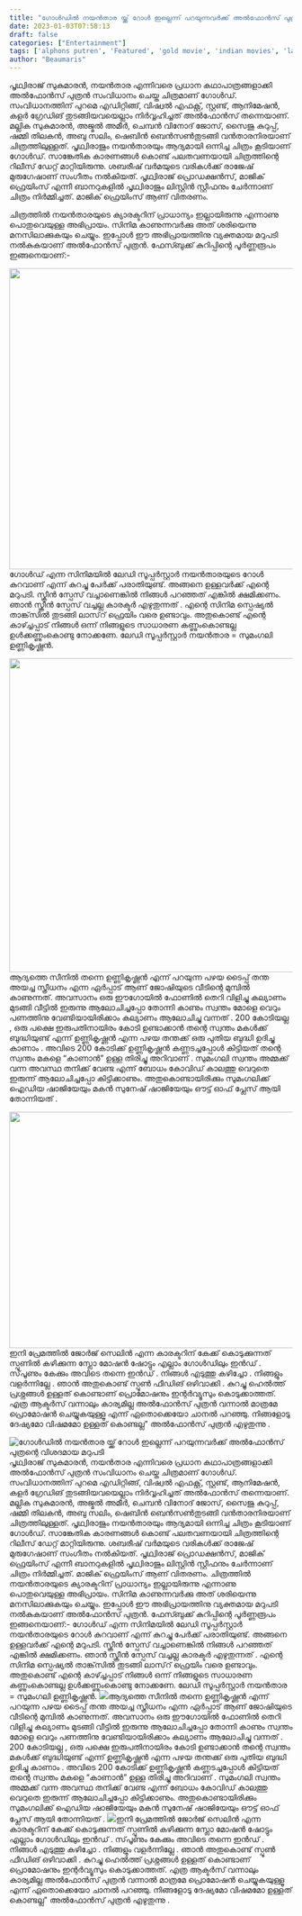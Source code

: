 ```yaml
---
title: "ഗോൾഡിൽ നയൻ‌താര യ്ക്ക് റോൾ ഇല്ലെന്ന് പറയുന്നവർക്ക് അൽഫോൻസ് പുത്രന്റെ വിശദമായ മറുപടി"
date: 2023-01-03T07:58:13
draft: false
categories: ["Entertainment"]
tags: ['alphons putren', 'Featured', 'gold movie', 'indian movies', 'latest malayalam movies', 'malayalam movie', 'Nayanthara', 'new malayalam movies', 'prithviraj', 'നയൻതാര']
author: "Beaumaris"
---
```


പൃഥ്വിരാജ് സുകുമാരന്‍, നയന്‍താര എന്നിവരെ പ്രധാന കഥാപാത്രങ്ങളാക്കി അല്‍ഫോന്‍സ് പുത്രന്‍ സംവിധാനം ചെയ്ത ചിത്രമാണ് ഗോള്‍ഡ്. സംവിധാനത്തിന് പുറമെ എഡിറ്റിങ്ങ്, വിഷ്വല്‍ എഫക്റ്റ്, സ്റ്റണ്ട്, ആനിമേഷന്‍, കളര്‍ ഗ്രേഡിങ് തുടങ്ങിയവയെല്ലാം നിര്‍വ്വഹിച്ചത് അല്‍ഫോന്‍സ് തന്നെയാണ്. മല്ലിക സുകുമാരന്‍, അജ്മൽ അമീർ, ചെമ്പന്‍ വിനോദ് ജോസ്, സൈജു കുറുപ്പ്, ഷമ്മി തിലകന്‍, അബു സലിം, ഷെബിൻ ബെൻസൺതുടങ്ങി വന്‍താരനിരയാണ് ചിത്രത്തിലുള്ളത്‌. പൃഥ്വിരാജും നയന്‍താരയും ആദ്യമായി ഒന്നിച്ച ചിത്രം കൂടിയാണ് ഗോള്‍ഡ്. സാങ്കേതിക കാരണങ്ങള്‍ കൊണ്ട് പലതവണയായി ചിത്രത്തിന്റെ റിലീസ് ഡേറ്റ് മാറ്റിയിരുന്നു. ശബരീഷ് വര്‍മയുടെ വരികള്‍ക്ക് രാജേഷ് മുരുഗേഷാണ് സംഗീതം നല്‍കിയത്‌. പൃഥ്വിരാജ് പ്രൊഡക്ഷന്‍സ്, മാജിക് ഫ്രെയിംസ് എന്നീ ബാനറുകളില്‍ പൃഥ്വിരാജും ലിസ്റ്റിന്‍ സ്റ്റീഫനും ചേര്‍ന്നാണ് ചിത്രം നിര്‍മ്മിച്ചത്‌. മാജിക് ഫ്രെയിംസ് ആണ് വിതരണം.

ചിത്രത്തിൽ നയന്‍താരയുടെ ക്യാരക്ടറിന് പ്രാധാന്യം ഇല്ലായിരുന്നു എന്നാണു പൊതുവെയുള്ള അഭിപ്രായം. സിനിമ കാണുന്നവർക്കു അത് ശരിയെന്നു മനസിലാക്കുകയും ചെയ്യും. ഇപ്പോൾ ഈ അഭിപ്രായത്തിനു വ്യക്തമായ മറുപടി നൽകുകയാണ് അൽഫോൻസ് പുത്രൻ. ഫേസ്ബുക്ക് കുറിപ്പിന്റെ പൂര്‍ണ്ണരൂപം ഇങ്ങനെയാണ്:-

<img class="size-full wp-image-377083 aligncenter" src="https://cdn.boolokam.com/articles/2023/01/qdqfff.webp" alt="" width="856" height="535" />ഗോൾഡ് എന്ന സിനിമയിൽ ലേഡി സൂപ്പർസ്റ്റാർ നയൻ‌താരയുടെ റോൾ കുറവാണ് എന്ന് കുറച്ചു പേർക്ക് പരാതിയുണ്ട്. അങ്ങനെ ഉള്ളവർക്ക് എന്റെ മറുപടി. സ്ക്രീൻ സ്പേസ് വച്ചാണെങ്കിൽ നിങ്ങൾ പറഞ്ഞത് എങ്കിൽ ക്ഷമിക്കണം. ഞാൻ സ്ക്രീൻ സ്പേസ് വച്ചല്ല കാരക്ടർ എഴുതുന്നത് . എന്റെ സിനിമ സ്പെഷ്യൽ താങ്ക്‌സിൽ തുടങ്ങി ലാസ്‌റ് ഫ്രെയിം വരെ ഉണ്ടാവും. അതുകൊണ്ട് എന്റെ കാഴ്ച്ചപ്പാട് നിങ്ങൾ ഒന്ന് നിങ്ങളുടെ സാധാരണ കണ്ണുംകൊണ്ടല്ല ഉൾക്കണ്ണുംകൊണ്ടു നോക്കണേ. ലേഡി സൂപ്പർസ്റ്റാർ നയൻ‌താര = സുമംഗലി ഉണ്ണികൃഷ്ണൻ.

<img class="size-full wp-image-377084 aligncenter" src="https://cdn.boolokam.com/articles/2023/01/fwfggggwwww.jpg" alt="" width="745" height="558" />ആദ്യത്തെ സീനിൽ തന്നെ ഉണ്ണികൃഷ്ണൻ എന്ന് പറയുന്ന പഴയ ടൈപ്പ് തന്ത അയച്ച സ്ത്രീധനം എന്ന ഏർപ്പാട് ആണ് ജോഷിയുടെ വീടിന്റെ മുമ്പിൽ കാണുന്നത്. അവസാനം ഒരു ഈഗോയിൽ ഫോണിൽ തെറി വിളിച്ചു കല്യാണം മുടങ്ങി വീട്ടിൽ ഇരുന്നു ആലോചിച്ചപ്പോ തോന്നി കാണും സ്വന്തം മോളെ വെറും പണത്തിനു വേണ്ടിയായിരിക്കാം കല്യാണം ആലോചിച്ചു വന്നത് . 200 കോടിയല്ല , ഒരു പക്ഷെ ഇരുപതിനായിരം കോടി ഉണ്ടാക്കാൻ തന്റെ സ്വന്തം മകൾക്ക് ബുദ്ധിയുണ്ട് എന്ന് ഉണ്ണികൃഷ്ണൻ എന്ന പഴയ തന്തക്ക് ഒരു പുതിയ ബുദ്ധി ഉദിച്ചു കാണാം . അവിടെ 200 കോടിക്ക് ഉണ്ണികൃഷ്ണൻ കണ്ണടച്ചപ്പോൾ കിട്ടിയത് തന്റെ സ്വന്തം മകളെ “കാണാൻ” ഉള്ള തിരിച്ചു അറിവാണ് . സുമംഗലി സ്വന്തം അമ്മക്ക് വന്ന അവസ്ഥ തനിക്ക് വേണ്ട എന്ന് ബോധം കോവിഡ് കാലത്തു വെറുതെ ഇരുന്ന് ആലോചിച്ചപ്പോ കിട്ടിക്കാണും. അതുകൊണ്ടായിരിക്കും സുമംഗലിക്ക് ഐഡിയ ഷാജിയേയും മകൻ സുനേഷ് ഷാജിയേയും ഔട്ട് ഓഫ് പ്ലേസ് ആയി തോന്നിയത് .

<img class="size-large wp-image-377085 aligncenter" src="https://cdn.boolokam.com/articles/2023/01/22e-1024x538.webp" alt="" width="800" height="420" />ഇനി പ്രേമത്തിൽ ജോർജ് സെലിൻ എന്ന കാരക്ടറിന് കേക്ക് കൊടുക്കുന്നത് സ്പൂണിൽ കഴിക്കുന്ന സ്ലോ മോഷൻ ഷോട്ടും എല്ലാം ഗോൾഡിലും ഇൻഡ് . സ്‌പൂണും കേക്കും അവിടെ തന്നെ ഇൻഡ് . നിങ്ങൾ എടുത്തു കഴിച്ചോ . നിങ്ങളും വളർന്നില്ലേ . ഞാൻ അതുകൊണ്ട് സ്പൂൺ ഫീഡിങ്‌ ഒഴിവാക്കി . കുറച്ചു ഹെൽത്ത് പ്രശ്നങ്ങൾ ഉള്ളത് കൊണ്ടാണ് പ്രൊമോഷനും ഇന്റർവ്യൂസും കൊടുക്കാത്തത്. എത്ര ആക്ടർസ് വന്നാലും കാര്യമില്ല അൽഫോൻസ് പുത്രൻ വന്നാൽ മാത്രമേ പ്രൊമോഷൻ ചെയ്യുകയുള്ളൂ എന്ന് ഏതൊക്കെയോ ചാനൽ പറഞ്ഞു. നിങ്ങളോടു ദേഷ്യമോ വിഷമമോ ഉള്ളത് കൊണ്ടല്ല" അൽഫോൻസ് പുത്രൻ എഴുതുന്നു .


![ഗോൾഡിൽ നയൻ‌താര യ്ക്ക് റോൾ ഇല്ലെന്ന് പറയുന്നവർക്ക് അൽഫോൻസ് പുത്രന്റെ വിശദമായ മറുപടി](https://cdn.boolokam.com/articles/2023/01/qdqfff.webp)പൃഥ്വിരാജ് സുകുമാരന്‍, നയന്‍താര എന്നിവരെ പ്രധാന കഥാപാത്രങ്ങളാക്കി അല്‍ഫോന്‍സ് പുത്രന്‍ സംവിധാനം ചെയ്ത ചിത്രമാണ് ഗോള്‍ഡ്. സംവിധാനത്തിന് പുറമെ എഡിറ്റിങ്ങ്, വിഷ്വല്‍ എഫക്റ്റ്, സ്റ്റണ്ട്, ആനിമേഷന്‍, കളര്‍ ഗ്രേഡിങ് തുടങ്ങിയവയെല്ലാം നിര്‍വ്വഹിച്ചത് അല്‍ഫോന്‍സ് തന്നെയാണ്. മല്ലിക സുകുമാരന്‍, അജ്മൽ അമീർ, ചെമ്പന്‍ വിനോദ് ജോസ്, സൈജു കുറുപ്പ്, ഷമ്മി തിലകന്‍, അബു സലിം, ഷെബിൻ ബെൻസൺതുടങ്ങി വന്‍താരനിരയാണ് ചിത്രത്തിലുള്ളത്‌. പൃഥ്വിരാജും നയന്‍താരയും ആദ്യമായി ഒന്നിച്ച ചിത്രം കൂടിയാണ് ഗോള്‍ഡ്. സാങ്കേതിക കാരണങ്ങള്‍ കൊണ്ട് പലതവണയായി ചിത്രത്തിന്റെ റിലീസ് ഡേറ്റ് മാറ്റിയിരുന്നു. ശബരീഷ് വര്‍മയുടെ വരികള്‍ക്ക് രാജേഷ് മുരുഗേഷാണ് സംഗീതം നല്‍കിയത്‌. പൃഥ്വിരാജ് പ്രൊഡക്ഷന്‍സ്, മാജിക് ഫ്രെയിംസ് എന്നീ ബാനറുകളില്‍ പൃഥ്വിരാജും ലിസ്റ്റിന്‍ സ്റ്റീഫനും ചേര്‍ന്നാണ് ചിത്രം നിര്‍മ്മിച്ചത്‌. മാജിക് ഫ്രെയിംസ് ആണ് വിതരണം. ചിത്രത്തിൽ നയന്‍താരയുടെ ക്യാരക്ടറിന് പ്രാധാന്യം ഇല്ലായിരുന്നു എന്നാണു പൊതുവെയുള്ള അഭിപ്രായം. സിനിമ കാണുന്നവർക്കു അത് ശരിയെന്നു മനസിലാക്കുകയും ചെയ്യും. ഇപ്പോൾ ഈ അഭിപ്രായത്തിനു വ്യക്തമായ മറുപടി നൽകുകയാണ് അൽഫോൻസ് പുത്രൻ. ഫേസ്ബുക്ക് കുറിപ്പിന്റെ പൂര്‍ണ്ണരൂപം ഇങ്ങനെയാണ്:- ഗോൾഡ് എന്ന സിനിമയിൽ ലേഡി സൂപ്പർസ്റ്റാർ നയൻ‌താരയുടെ റോൾ കുറവാണ് എന്ന് കുറച്ചു പേർക്ക് പരാതിയുണ്ട്. അങ്ങനെ ഉള്ളവർക്ക് എന്റെ മറുപടി. സ്ക്രീൻ സ്പേസ് വച്ചാണെങ്കിൽ നിങ്ങൾ പറഞ്ഞത് എങ്കിൽ ക്ഷമിക്കണം. ഞാൻ സ്ക്രീൻ സ്പേസ് വച്ചല്ല കാരക്ടർ എഴുതുന്നത് . എന്റെ സിനിമ സ്പെഷ്യൽ താങ്ക്‌സിൽ തുടങ്ങി ലാസ്‌റ് ഫ്രെയിം വരെ ഉണ്ടാവും. അതുകൊണ്ട് എന്റെ കാഴ്ച്ചപ്പാട് നിങ്ങൾ ഒന്ന് നിങ്ങളുടെ സാധാരണ കണ്ണുംകൊണ്ടല്ല ഉൾക്കണ്ണുംകൊണ്ടു നോക്കണേ. ലേഡി സൂപ്പർസ്റ്റാർ നയൻ‌താര = സുമംഗലി ഉണ്ണികൃഷ്ണൻ. ![](https://cdn.boolokam.com/articles/2023/01/fwfggggwwww.jpg)ആദ്യത്തെ സീനിൽ തന്നെ ഉണ്ണികൃഷ്ണൻ എന്ന് പറയുന്ന പഴയ ടൈപ്പ് തന്ത അയച്ച സ്ത്രീധനം എന്ന ഏർപ്പാട് ആണ് ജോഷിയുടെ വീടിന്റെ മുമ്പിൽ കാണുന്നത്. അവസാനം ഒരു ഈഗോയിൽ ഫോണിൽ തെറി വിളിച്ചു കല്യാണം മുടങ്ങി വീട്ടിൽ ഇരുന്നു ആലോചിച്ചപ്പോ തോന്നി കാണും സ്വന്തം മോളെ വെറും പണത്തിനു വേണ്ടിയായിരിക്കാം കല്യാണം ആലോചിച്ചു വന്നത് . 200 കോടിയല്ല , ഒരു പക്ഷെ ഇരുപതിനായിരം കോടി ഉണ്ടാക്കാൻ തന്റെ സ്വന്തം മകൾക്ക് ബുദ്ധിയുണ്ട് എന്ന് ഉണ്ണികൃഷ്ണൻ എന്ന പഴയ തന്തക്ക് ഒരു പുതിയ ബുദ്ധി ഉദിച്ചു കാണാം . അവിടെ 200 കോടിക്ക് ഉണ്ണികൃഷ്ണൻ കണ്ണടച്ചപ്പോൾ കിട്ടിയത് തന്റെ സ്വന്തം മകളെ “കാണാൻ” ഉള്ള തിരിച്ചു അറിവാണ് . സുമംഗലി സ്വന്തം അമ്മക്ക് വന്ന അവസ്ഥ തനിക്ക് വേണ്ട എന്ന് ബോധം കോവിഡ് കാലത്തു വെറുതെ ഇരുന്ന് ആലോചിച്ചപ്പോ കിട്ടിക്കാണും. അതുകൊണ്ടായിരിക്കും സുമംഗലിക്ക് ഐഡിയ ഷാജിയേയും മകൻ സുനേഷ് ഷാജിയേയും ഔട്ട് ഓഫ് പ്ലേസ് ആയി തോന്നിയത് . ![](https://cdn.boolokam.com/articles/2023/01/22e-1024x538.webp)ഇനി പ്രേമത്തിൽ ജോർജ് സെലിൻ എന്ന കാരക്ടറിന് കേക്ക് കൊടുക്കുന്നത് സ്പൂണിൽ കഴിക്കുന്ന സ്ലോ മോഷൻ ഷോട്ടും എല്ലാം ഗോൾഡിലും ഇൻഡ് . സ്‌പൂണും കേക്കും അവിടെ തന്നെ ഇൻഡ് . നിങ്ങൾ എടുത്തു കഴിച്ചോ . നിങ്ങളും വളർന്നില്ലേ . ഞാൻ അതുകൊണ്ട് സ്പൂൺ ഫീഡിങ്‌ ഒഴിവാക്കി . കുറച്ചു ഹെൽത്ത് പ്രശ്നങ്ങൾ ഉള്ളത് കൊണ്ടാണ് പ്രൊമോഷനും ഇന്റർവ്യൂസും കൊടുക്കാത്തത്. എത്ര ആക്ടർസ് വന്നാലും കാര്യമില്ല അൽഫോൻസ് പുത്രൻ വന്നാൽ മാത്രമേ പ്രൊമോഷൻ ചെയ്യുകയുള്ളൂ എന്ന് ഏതൊക്കെയോ ചാനൽ പറഞ്ഞു. നിങ്ങളോടു ദേഷ്യമോ വിഷമമോ ഉള്ളത് കൊണ്ടല്ല" അൽഫോൻസ് പുത്രൻ എഴുതുന്നു .
